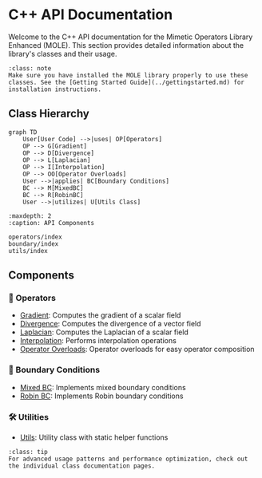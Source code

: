 # C++ API Documentation

Welcome to the C++ API documentation for the Mimetic Operators Library Enhanced (MOLE). This section provides detailed information about the library's classes and their usage.

```{admonition} Installation Note
:class: note
Make sure you have installed the MOLE library properly to use these classes. See the [Getting Started Guide](../gettingstarted.md) for installation instructions.
```

## Class Hierarchy

```{mermaid}
graph TD
    User[User Code] -->|uses| OP[Operators]
    OP --> G[Gradient]
    OP --> D[Divergence]
    OP --> L[Laplacian]
    OP --> I[Interpolation]
    OP --> OO[Operator Overloads]
    User -->|applies| BC[Boundary Conditions]
    BC --> M[MixedBC]
    BC --> R[RobinBC]
    User -->|utilizes| U[Utils Class]
```

```{toctree}
:maxdepth: 2
:caption: API Components

operators/index
boundary/index
utils/index
```

## Components

<div class="component-box">
<h3><span class="operator-icon">🧮</span> Operators</h3>
<ul>
<li><a href="operators/gradient.html">Gradient</a>: Computes the gradient of a scalar field</li>
<li><a href="operators/divergence.html">Divergence</a>: Computes the divergence of a vector field</li>
<li><a href="operators/laplacian.html">Laplacian</a>: Computes the Laplacian of a scalar field</li>
<li><a href="operators/interpol.html">Interpolation</a>: Performs interpolation operations</li>
<li><a href="operators/operators.html">Operator Overloads</a>: Operator overloads for easy operator composition</li>
</ul>
</div>

<div class="component-box">
<h3><span class="boundary-icon">🔄</span> Boundary Conditions</h3>
<ul>
<li><a href="boundary/mixedbc.html">Mixed BC</a>: Implements mixed boundary conditions</li>
<li><a href="boundary/robinbc.html">Robin BC</a>: Implements Robin boundary conditions</li>
</ul>
</div>

<div class="component-box">
<h3><span class="utils-icon">🛠️</span> Utilities</h3>
<ul>
<li><a href="utils/utils.html">Utils</a>: Utility class with static helper functions</li>
</ul>
</div>

```{admonition} Advanced Usage
:class: tip
For advanced usage patterns and performance optimization, check out the individual class documentation pages.
``` 